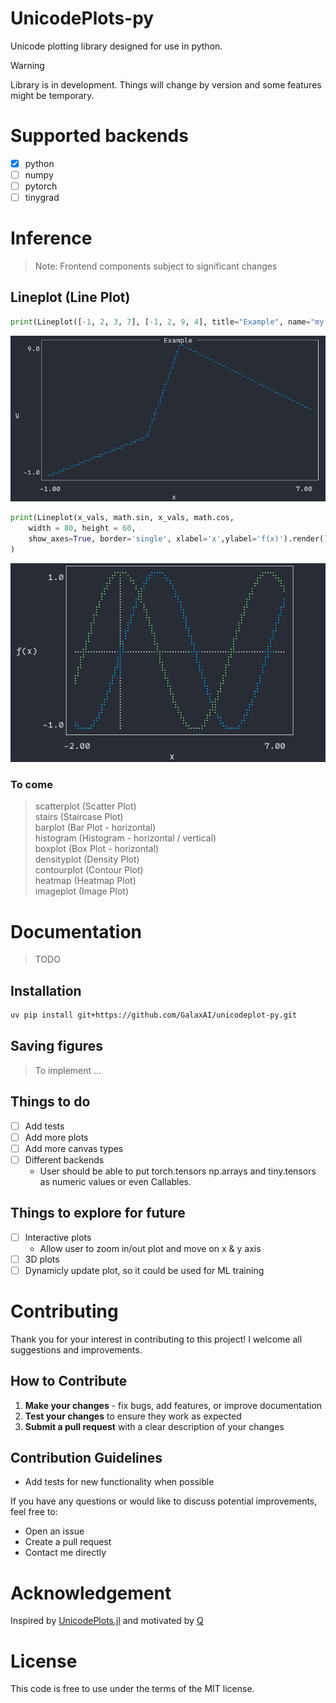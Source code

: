 # UnicodePlots-py

Unicode plotting library designed for use in python.

> [!WARNING]
> Library is in development. Things will change by version and some features might be temporary.

# Supported backends

- [x] python
- [ ] numpy
- [ ] pytorch
- [ ] tinygrad

# Inference
> Note: Frontend components subject to significant changes

## Lineplot (Line Plot)
```python
print(Lineplot([-1, 2, 3, 7], [-1, 2, 9, 4], title="Example", name="my line", xlabel="x", ylabel="y", border='single').render())
```
![line](media/line.png)
```python
print(Lineplot(x_vals, math.sin, x_vals, math.cos,
    width = 80, height = 60,
    show_axes=True, border='single', xlabel='x',ylabel='f(x)').render()
)
```
![cos sin](media/cosin.png)


### To come
> scatterplot (Scatter Plot) \
> stairs (Staircase Plot) \
> barplot (Bar Plot - horizontal) \
> histogram (Histogram - horizontal / vertical) \
> boxplot (Box Plot - horizontal) \
> densityplot (Density Plot) \
> contourplot (Contour Plot) \
> heatmap (Heatmap Plot) \
> imageplot (Image Plot)


# Documentation
> TODO

## Installation

```bash
uv pip install git+https://github.com/GalaxAI/unicodeplot-py.git
```

## Saving figures
> To implement ...

## Things to do
- [ ] Add tests
- [ ] Add more plots
- [ ] Add more canvas types
- [ ] Different backends
    - User should be able to put torch.tensors np.arrays and tiny.tensors as numeric values or even Callables.

## Things to explore for future
- [ ] Interactive plots
    - Allow user to zoom in/out plot and move on x & y axis
- [ ] 3D plots
- [ ] Dynamicly update plot, so it could be used for ML training

# Contributing

Thank you for your interest in contributing to this project! I welcome all suggestions and improvements.

## How to Contribute

1. **Make your changes** - fix bugs, add features, or improve documentation
1. **Test your changes** to ensure they work as expected
1. **Submit a pull request** with a clear description of your changes

## Contribution Guidelines
- Add tests for new functionality when possible

If you have any questions or would like to discuss potential improvements, feel free to:
- Open an issue
- Create a pull request
- Contact me directly

# Acknowledgement

Inspired by [UnicodePlots.jl](https://github.com/Evizero/UnicodePlots.jl) and motivated by [Q](https://x.com/qtnx_)

# License
This code is free to use under the terms of the MIT license.
